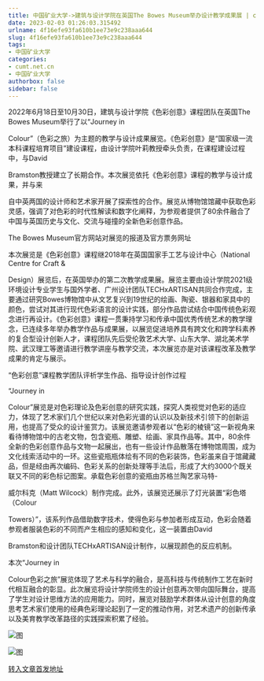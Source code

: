```yaml
---
title: 中国矿业大学->建筑与设计学院在英国The Bowes Museum举办设计教学成果展 | cumt.net.cn
date: 2023-02-03 01:26:03.315492
urlname: 4f16efe93fa610b1ee73e9c238aaa644
slug: 4f16efe93fa610b1ee73e9c238aaa644
tags: 
- 中国矿业大学
categories:
- cumt.net.cn
- 中国矿业大学
authorbox: false
sidebar: false
---
```

2022年6月18日至10月30日，建筑与设计学院《色彩创意》课程团队在英国The Bowes Museum举行了以“Journey in

Colour”（色彩之旅）为主题的教学与设计成果展览。《色彩创意》是“国家级一流本科课程培育项目”建设课程，由设计学院叶莉教授牵头负责，在课程建设过程中，与David

Bramston教授建立了长期合作。本次展览依托《色彩创意》课程的教学与设计成果，并与来
<!--more-->
自中英两国的设计师和艺术家开展了探索性的合作。展览从博物馆馆藏中获取色彩灵感，强调了对色彩的时代性解读和数字化阐释，为参观者提供了80余件融合了中国与英国历史与文化、交流与碰撞的全新色彩创意作品。

The Bowes Museum官方网站对展览的报道及官方票务网址

本次展览是《色彩创意》课程继2018年在英国国家手工艺与设计中心（National Centre for Craft &

Design）展览后，在英国举办的第二次教学成果展。展览主要由设计学院2021级环境设计专业学生与国外学者、广州设计团队TECHxARTISAN共同合作完成，主要通过研究Bowes博物馆中从文艺复兴到19世纪的绘画、陶瓷、银器和家具中的颜色，尝试对其进行现代色彩语言的设计实践，部分作品尝试结合中国传统色彩观念进行再设计。《色彩创意》课程一贯秉持学习和传承中国优秀传统艺术的教学理念，已连续多年举办教学作品与成果展，以展览促进培养具有跨文化和跨学科素养的复合型设计创新人才，课程团队先后受伦敦艺术大学、山东大学、湖北美术学院、武汉理工等邀请进行教学讲座与教学交流，本次展览亦是对该课程改革及教学成果的肯定与展示。

“色彩创意”课程教学团队评析学生作品、指导设计创作过程

“Journey in

Colour”展览是对色彩理论及色彩创意的研究实践，探究人类视觉对色彩的适应力，体现了艺术家们几个世纪以来对色彩光谱的认识以及新技术引领下的创新运用，也提高了受众的设计鉴赏力。该展览邀请参观者以“色彩的棱镜”这一新视角来看待博物馆中的古老文物，包含瓷瓶、雕塑、绘画、家具作品等。其中，80余件全新的色彩创意作品与文物一起展出，也有一些设计作品散落在博物馆周围，成为文化线索活动中的一环。这些瓷瓶瓶体绘有不同的色彩装饰，色彩虽来自于馆藏藏品，但是经由再次编码、色彩关系的创新处理等手法后，形成了大约3000个既关联又不同的彩色标记图案。承载色彩创意的瓷瓶由苏格兰陶艺家马特-

威尔科克（Matt Wilcock）制作完成。此外，该展览还展示了灯光装置“彩色塔（Colour

Towers）”，该系列作品借助数字技术，使得色彩与参加者形成互动，色彩会随着参观者服装色彩的不同而产生相应的感知和变化，这一装置由David

Bramston和设计团队TECHxARTISAN设计制作，以展现颜色的反应机制。

本次“Journey in

Colour色彩之旅”展览体现了艺术与科学的融合，是高科技与传统制作工艺在新时代相互融合的彰显。此次展览将设计学院师生的设计创意再次带向国际舞台，提高了学生对设计思维方法的应用能力。同时，展览对鼓励学术群体从设计创意的角度思考艺术家们使用的经典色彩理论起到了一定的推动作用，对艺术遗产的创新传承以及美育教学改革路径的实践探索积累了经验。

![图](https://xwzx.cumt.edu.cn/_upload/article/images/39/4c/36f3265b477ab8d37c52058b6576/fc559615-4eeb-4ae4-8b1a-4294c6f036a7.jpg)

![图](https://xwzx.cumt.edu.cn/_upload/article/images/39/4c/36f3265b477ab8d37c52058b6576/1dd53124-6a2b-4c01-bec3-1621e06eb8e3.jpg)

[转入文章首发地址](https://xwzx.cumt.edu.cn/b2/81/c523a635521/page.htm)